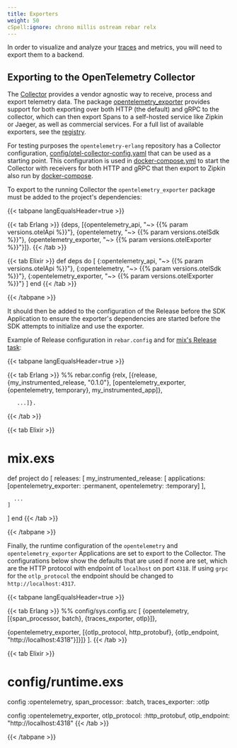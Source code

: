 ```yaml
---
title: Exporters
weight: 50
cSpell:ignore: chrono millis ostream rebar relx
---
```


In order to visualize and analyze your [traces](/docs/concepts/signals/traces/)
and metrics, you will need to export them to a backend.

## Exporting to the OpenTelemetry Collector

The [Collector](/docs/collector/) provides a vendor agnostic way to receive,
process and export telemetry data. The package
[opentelemetry_exporter](https://hex.pm/packages/opentelemetry_exporter)
provides support for both exporting over both HTTP (the default) and gRPC to the
collector, which can then export Spans to a self-hosted service like Zipkin or
Jaeger, as well as commercial services. For a full list of available exporters,
see the [registry](/ecosystem/registry/?component=exporter).

For testing purposes the `opentelemetry-erlang` repository has a Collector
configuration,
[config/otel-collector-config.yaml](https://github.com/open-telemetry/opentelemetry-erlang/blob/main/config/otel-collector-config.yaml)
that can be used as a starting point. This configuration is used in
[docker-compose.yml](https://github.com/open-telemetry/opentelemetry-erlang/blob/main/docker-compose.yml)
to start the Collector with receivers for both HTTP and gRPC that then export to
Zipkin also run by [docker-compose](https://docs.docker.com/compose/).

To export to the running Collector the `opentelemetry_exporter` package must be
added to the project's dependencies:

<!-- markdownlint-disable -->
<!-- prettier-ignore-start -->
{{< tabpane langEqualsHeader=true >}}

{{< tab Erlang >}}
{deps, [{opentelemetry_api, "~> {{% param versions.otelApi %}}"},
        {opentelemetry, "~> {{% param versions.otelSdk %}}"},
        {opentelemetry_exporter, "~> {{% param versions.otelExporter %}}"}]}.
{{< /tab >}}

{{< tab Elixir >}}
def deps do
  [
    {:opentelemetry_api, "~> {{% param versions.otelApi %}}"},
    {:opentelemetry, "~> {{% param versions.otelSdk %}}"},
    {:opentelemetry_exporter, "~> {{% param versions.otelExporter %}}"}
  ]
end
{{< /tab >}}

{{< /tabpane >}}
<!-- prettier-ignore-end -->
<!-- markdownlint-restore -->

It should then be added to the configuration of the Release before the SDK
Application to ensure the exporter's dependencies are started before the SDK
attempts to initialize and use the exporter.

Example of Release configuration in `rebar.config` and for
[mix's Release task](https://hexdocs.pm/mix/Mix.Tasks.Release.html):

<!-- markdownlint-disable -->
<!-- prettier-ignore-start -->
{{< tabpane langEqualsHeader=true >}}

{{< tab Erlang >}}
%% rebar.config
{relx, [{release, {my_instrumented_release, "0.1.0"},
         [opentelemetry_exporter,
	      {opentelemetry, temporary},
          my_instrumented_app]},

       ...]}.
{{< /tab >}}

{{< tab Elixir >}}
# mix.exs
def project do
  [
    releases: [
      my_instrumented_release: [
        applications: [opentelemetry_exporter: :permanent, opentelemetry: :temporary]
      ],

      ...
    ]
  ]
end
{{< /tab >}}

{{< /tabpane >}}
<!-- prettier-ignore-end -->
<!-- markdownlint-restore -->

Finally, the runtime configuration of the `opentelemetry` and
`opentelemetry_exporter` Applications are set to export to the Collector. The
configurations below show the defaults that are used if none are set, which are
the HTTP protocol with endpoint of `localhost` on port `4318`. If using `grpc`
for the `otlp_protocol` the endpoint should be changed to
`http://localhost:4317`.

<!-- markdownlint-disable -->
<!-- prettier-ignore-start -->
{{< tabpane langEqualsHeader=true >}}

{{< tab Erlang >}}
%% config/sys.config.src
[
 {opentelemetry,
  [{span_processor, batch},
   {traces_exporter, otlp}]},

 {opentelemetry_exporter,
  [{otlp_protocol, http_protobuf},
   {otlp_endpoint, "http://localhost:4318"}]}]}
].
{{< /tab >}}

{{< tab Elixir >}}
# config/runtime.exs
config :opentelemetry,
  span_processor: :batch,
  traces_exporter: :otlp

config :opentelemetry_exporter,
  otlp_protocol: :http_protobuf,
  otlp_endpoint: "http://localhost:4318"
{{< /tab >}}

{{< /tabpane >}}
<!-- prettier-ignore-end -->
<!-- markdownlint-restore -->
